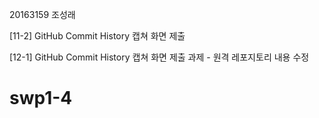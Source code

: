 20163159 조성래

[11-2] GitHub Commit History 캡쳐 화면 제출

[12-1] GitHub Commit History 캡쳐 화면 제출 과제 - 원격 레포지토리 내용 수정

# swp1-4

